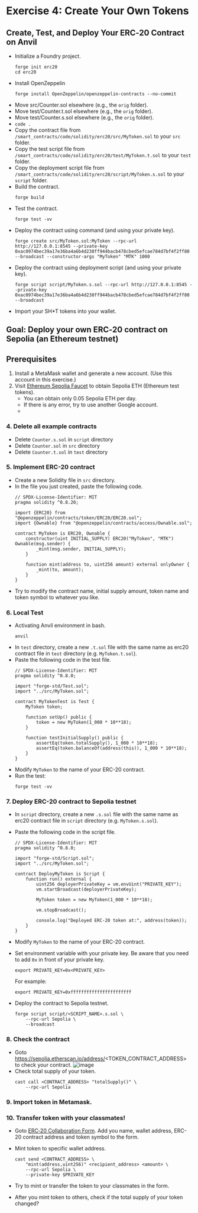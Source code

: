 # Exercise 4: Create Your Own Tokens



## Create, Test, and Deploy Your ERC‑20 Contract on Anvil
+ Initialize a Foundry project.
   ```
   forge init erc20
   cd erc20
   ```
+ Install OpenZeppelin
  ```
  forge install OpenZeppelin/openzeppelin-contracts --no-commit
  ```
+ Move src/Counter.sol elsewhere (e.g., the `orig` folder).
+ Move test/Counter.t.sol elsewhere (e.g., the `orig` folder).
+ Move test/Counter.s.sol elsewhere (e.g., the `orig` folder).
+ `code .`
+ Copy the contract file from `/smart_contracts/code/solidity/erc20/src/MyToken.sol` to your `src` folder.
+ Copy the test script file from `/smart_contracts/code/solidity/erc20/test/MyToken.t.sol` to your `test` folder.
+ Copy the deployment script file from `/smart_contracts/code/solidity/erc20/script/MyToken.s.sol` to your `script` folder.
+ Build the contract.
  ```
  forge build
  ```
+ Test the contract.
  ```
  forge test -vv
  ```
+ Deploy the contract using command (and using your private key).
  ```
  forge create src/MyToken.sol:MyToken --rpc-url http://127.0.0.1:8545 --private-key 0xac0974bec39a17e36ba4a6b4d238ff944bacb478cbed5efcae784d7bf4f2ff80 --broadcast --constructor-args "MyToken" "MTK" 1000
  ```
+ Deploy the contract using deployment script (and using your private key).
  ```
  forge script script/MyToken.s.sol --rpc-url http://127.0.0.1:8545 --private-key 0xac0974bec39a17e36ba4a6b4d238ff944bacb478cbed5efcae784d7bf4f2ff80 --broadcast
  ```
+ Import your SH*T tokens into your wallet.



## Goal: Deploy your own ERC‑20 contract on Sepolia (an Ethereum testnet)

## Prerequisites
1. Install a MetaMask wallet and generate a new account. (Use this account in this exercise.)
2. Visit [Ethereum Sepolia Faucet](https://cloud.google.com/application/web3/faucet/ethereum/sepolia) to obtain Sepolia ETH (Ethereum test tokens).
   - You can obtain only 0.05 Sepolia ETH per day.
   - If there is any error, try to use another Google account.
   - 
### 4. Delete all example contracts
- Delete `Counter.s.sol` in `script` directory
- Delete `Counter.sol` in `src` directory
- Delete `Counter.t.sol` in `test` directory

### 5. Implement ERC-20 contract
- Create a new Solidity file in `src` directory.
- In the file you just created, paste the following code.
    ```
    // SPDX-License-Identifier: MIT
    pragma solidity ^0.8.20;

    import {ERC20} from "@openzeppelin/contracts/token/ERC20/ERC20.sol";
    import {Ownable} from "@openzeppelin/contracts/access/Ownable.sol";

    contract MyToken is ERC20, Ownable {
        constructor(uint INITIAL_SUPPLY) ERC20("MyToken", "MTK") Ownable(msg.sender) {
            _mint(msg.sender, INITIAL_SUPPLY);
        }

        function mint(address to, uint256 amount) external onlyOwner {
            _mint(to, amount);
        }
    }
    ```
- Try to modify the contract name, initial supply amount, token name and token symbol to whatever you like.

### 6. Local Test
- Activating Anvil environment in bash.
    ```
    anvil
    ```
- In `test` directory, create a new `.t.sol` file with the same name as erc20 contract file in `test` directory (e.g. `MyToken.t.sol`).
- Paste the following code in the test file.
    ```
    // SPDX-License-Identifier: MIT
    pragma solidity ^0.8.0;

    import "forge-std/Test.sol";
    import "../src/MyToken.sol";

    contract MyTokenTest is Test {
        MyToken token;

        function setUp() public {
            token = new MyToken(1_000 * 10**18);
        }

        function testInitialSupply() public {
            assertEq(token.totalSupply(), 1_000 * 10**18);
            assertEq(token.balanceOf(address(this)), 1_000 * 10**18);
        }
    }
    ```
- Modify `MyToken` to the name of your ERC-20 contract.
- Run the test:
    ```
    forge test -vv
    ```

### 7. Deploy ERC-20 contract to Sepolia testnet
- In `script` directory, create a new `.s.sol` file with the same name as erc20 contract file in `script` directory (e.g. `MyToken.s.sol`).
- Paste the following code in the script file.
    ```
    // SPDX-License-Identifier: MIT
    pragma solidity ^0.8.0;

    import "forge-std/Script.sol";
    import "../src/MyToken.sol";

    contract DeployMyToken is Script {
        function run() external {
            uint256 deployerPrivateKey = vm.envUint("PRIVATE_KEY");
            vm.startBroadcast(deployerPrivateKey);

            MyToken token = new MyToken(1_000 * 10**18);

            vm.stopBroadcast();

            console.log("Deployed ERC-20 token at:", address(token));
        }
    }
    ```
- Modify `MyToken` to the name of your ERC-20 contract.

- Set environment variable with your private key. Be aware that you need to add `0x` in front of your private key.
    ```
    export PRIVATE_KEY=0x<PRIVATE_KEY>
    ```
    For example:
    ```
    export PRIVATE_KEY=0xfffffffffffffffffffffff
    ```

- Deploy the contract to Sepolia testnet.
    ```
    forge script script/<SCRIPT_NAME>.s.sol \
        --rpc-url Sepolia \
        --broadcast
    ```

### 8. Check the contract
- Goto https://sepolia.etherscan.io/address/<TOKEN_CONTRACT_ADDRESS> to check your contract.
    ![image](/img/etherscan.jpg)
- Check total supply of your token.
    ```
    cast call <CONTRACT_ADDRESS> "totalSupply()" \
        --rpc-url Sepolia
    ```

### 9. Import token in Metamask.

### 10. Transfer token with your classmates!
- Goto [ERC‑20 Collaboration Form](https://docs.google.com/spreadsheets/d/1tCwMNnZe6jjMBQVB9Nb7c0JYvaNeSEe5X2ZiKn6xMJI/edit?usp=sharing). Add you name, wallet address, ERC-20 contract address and token symbol to the form.

- Mint token to specific wallet address.
    ```
    cast send <CONTRACT_ADDRESS> \
        "mint(address,uint256)" <recipient_address> <amount> \
        --rpc-url Sepolia \
        --private-key $PRIVATE_KEY
    ```

- Try to mint or transfer the token to your classmates in the form.
- After you mint token to others, check if the total supply of your token changed?
